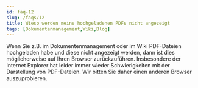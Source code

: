 ```yaml
---
id: faq-12
slug: /faqs/12
title: Wieso werden meine hochgeladenen PDFs nicht angezeigt
tags: [Dokumentenmanagement,Wiki,Blog]
---
```

Wenn Sie z.B. im Dokumentenmanagement oder im Wiki PDF-Dateien hochgeladen habe und diese nicht angezeigt werden, dann ist dies möglicherweise auf Ihren Browser zurückzuführen. Insbesondere der Internet Explorer hat leider immer wieder Schwierigkeiten mit der Darstellung von PDF-Dateien. Wir bitten Sie daher einen anderen Browser auszuprobieren. 